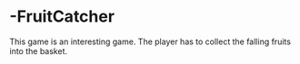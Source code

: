 # -FruitCatcher
This game is an interesting game. The player has to collect the falling fruits into the basket.
